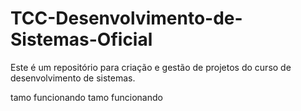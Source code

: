 # TCC-Desenvolvimento-de-Sistemas-Oficial
Este é um repositório para criação e gestão de projetos do curso de desenvolvimento de sistemas.

tamo funcionando tamo funcionando